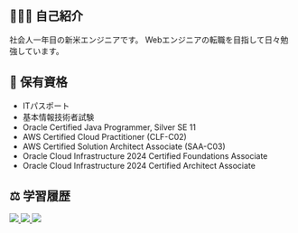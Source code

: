 ## 👨🏻‍🎓 自己紹介
社会人一年目の新米エンジニアです。
Webエンジニアの転職を目指して日々勉強しています。

## 📝 保有資格
+ ITパスポート
+ 基本情報技術者試験
+ Oracle Certified Java Programmer, Silver SE 11
+ AWS Certified Cloud Practitioner (CLF-C02)
+ AWS Certified Solution Architect Associate (SAA-C03)
+ Oracle Cloud Infrastructure 2024 Certified Foundations Associate
+ Oracle Cloud Infrastructure 2024 Certified Architect Associate

## ⚖️ 学習履歴
<a href="https://github.com/anuraghazra/github-readme-stats">
   <img src="https://github-readme-stats.vercel.app/api/top-langs/?username=kw35670">
</a>
<a href="https://github.com/kw35670">
   <img src="https://github-readme-stats.vercel.app/api?username=kw35670&hide=contribs&count_private=true&show_icons=true">
</a>
<a href="https://github.com/ryo-ma/github-profile-trophy">
   <img src="https://github-profile-trophy.vercel.app/?username=kw35670&column=7">
</a>
